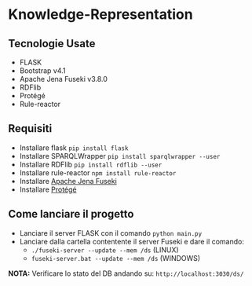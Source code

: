 # Knowledge-Representation

## Tecnologie Usate
- FLASK
- Bootstrap v4.1
- Apache Jena Fuseki v3.8.0
- RDFlib 
- Protégé
- Rule-reactor

## Requisiti

- Installare flask `pip install flask`
- Installare SPARQLWrapper `pip install sparqlwrapper --user`
- Installare RDFlib `pip install rdflib --user`
- Installare rule-reactor `npm install rule-reactor`
- Installare [Apache Jena Fuseki](https://jena.apache.org/download/#apache-jena-fuseki)
- Installare [Protégé](https://github.com/antoniofaienza93/Knowledge-Representation/blob/master/docs/ontology.md#definizione-di-unontologia)



## Come lanciare il progetto

- Lanciare il server FLASK con il comando `python main.py`
- Lanciare dalla cartella contentente il server Fuseki e dare il comando:
    - ```./fuseki-server --update --mem /ds``` (LINUX)
    -  ```fuseki-server.bat --update --mem /ds``` (WINDOWS)

**NOTA:** Verificare lo stato del DB andando su: `http://localhost:3030/ds/`
